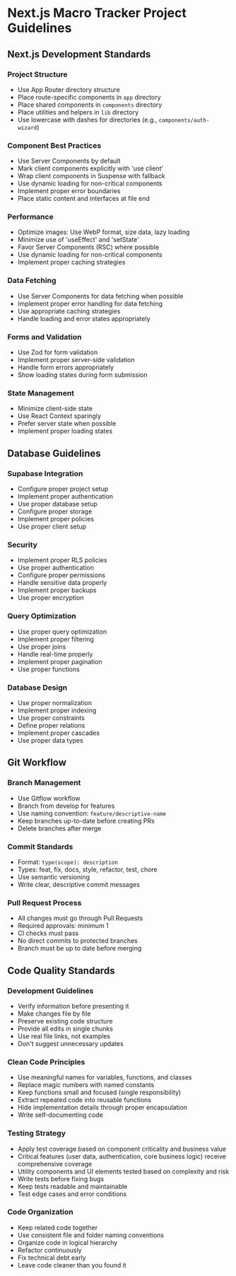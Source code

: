 # Next.js Macro Tracker Project Guidelines

## Next.js Development Standards

### Project Structure
- Use App Router directory structure
- Place route-specific components in `app` directory
- Place shared components in `components` directory  
- Place utilities and helpers in `lib` directory
- Use lowercase with dashes for directories (e.g., `components/auth-wizard`)

### Component Best Practices
- Use Server Components by default
- Mark client components explicitly with 'use client'
- Wrap client components in Suspense with fallback
- Use dynamic loading for non-critical components
- Implement proper error boundaries
- Place static content and interfaces at file end

### Performance
- Optimize images: Use WebP format, size data, lazy loading
- Minimize use of 'useEffect' and 'setState'
- Favor Server Components (RSC) where possible
- Use dynamic loading for non-critical components
- Implement proper caching strategies

### Data Fetching
- Use Server Components for data fetching when possible
- Implement proper error handling for data fetching
- Use appropriate caching strategies
- Handle loading and error states appropriately

### Forms and Validation
- Use Zod for form validation
- Implement proper server-side validation
- Handle form errors appropriately
- Show loading states during form submission

### State Management
- Minimize client-side state
- Use React Context sparingly
- Prefer server state when possible
- Implement proper loading states

## Database Guidelines

### Supabase Integration
- Configure proper project setup
- Implement proper authentication
- Use proper database setup
- Configure proper storage
- Implement proper policies
- Use proper client setup

### Security
- Implement proper RLS policies
- Use proper authentication
- Configure proper permissions
- Handle sensitive data properly
- Implement proper backups
- Use proper encryption

### Query Optimization
- Use proper query optimization
- Implement proper filtering
- Use proper joins
- Handle real-time properly
- Implement proper pagination
- Use proper functions

### Database Design
- Use proper normalization
- Implement proper indexing
- Use proper constraints
- Define proper relations
- Implement proper cascades
- Use proper data types

## Git Workflow

### Branch Management
- Use Gitflow workflow
- Branch from develop for features
- Use naming convention: `feature/descriptive-name`
- Keep branches up-to-date before creating PRs
- Delete branches after merge

### Commit Standards
- Format: `type(scope): description`
- Types: feat, fix, docs, style, refactor, test, chore
- Use semantic versioning
- Write clear, descriptive commit messages

### Pull Request Process
- All changes must go through Pull Requests
- Required approvals: minimum 1
- CI checks must pass
- No direct commits to protected branches
- Branch must be up to date before merging

## Code Quality Standards

### Development Guidelines
- Verify information before presenting it
- Make changes file by file
- Preserve existing code structure
- Provide all edits in single chunks
- Use real file links, not examples
- Don't suggest unnecessary updates

### Clean Code Principles
- Use meaningful names for variables, functions, and classes
- Replace magic numbers with named constants
- Keep functions small and focused (single responsibility)
- Extract repeated code into reusable functions
- Hide implementation details through proper encapsulation
- Write self-documenting code

### Testing Strategy
- Apply test coverage based on component criticality and business value
- Critical features (user data, authentication, core business logic) receive comprehensive coverage
- Utility components and UI elements tested based on complexity and risk
- Write tests before fixing bugs
- Keep tests readable and maintainable
- Test edge cases and error conditions

### Code Organization
- Keep related code together
- Use consistent file and folder naming conventions
- Organize code in logical hierarchy
- Refactor continuously
- Fix technical debt early
- Leave code cleaner than you found it 
